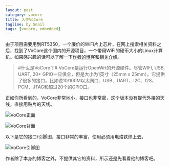 ```yaml
---
layout: post
category: vocore
title: 入手VoCore
tagline: by Snail
tags: [vocore, embedded]
---
```

由于项目需要用到RT5350，一个廉价的WiFi片上芯片，在网上搜索相关资料之后，找到了VoCore这个国内的开源项目，一个带用WiFi的硬币大小的Linux计算机。如果感兴趣的话可以了解一下[作者的博客](http://vonger.cn/)和[相关介绍](https://www.indiegogo.com/projects/vocore-a-coin-sized-linux-computer-with-wifi)。

<!--more-->

> #什么是VoCore？#
  VoCore是运行OpenWrt的开源硬件。尽管WIFI, USB, UART, 20+ GPIO一应俱全，但是大小为1英寸（25mm x 25mm）。它提供了很多的接口，比如说10/100M以太网口、USB、UART、I2C、I2S、PCM、JTAG和超过20个的GPIO口。

正如你所看到的，VoCore非常地小，接口也非常密，这个版本没有提代外接的天线，直接用贴片的天线。

![VoCore正面](http://pic.yupoo.com/simpleyyt/DWyLSbrI/medium.jpg)

![VoCore背面](http://pic.yupoo.com/simpleyyt/DWyMgd04/medium.jpg)

以下是它的接口/引脚图，接口非常的丰富，使用必须用电烙铁焊上去。

![VoCore引脚图](http://pic.yupoo.com/simpleyyt/DWDDYtLs/medish.jpg)

作者除了本身的博客之外，不提供其它的资料，所示还是先看看他的博客吧。